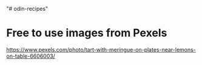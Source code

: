 "# odin-recipes" 

# Free to use images from Pexels

https://www.pexels.com/photo/tart-with-meringue-on-plates-near-lemons-on-table-6606003/